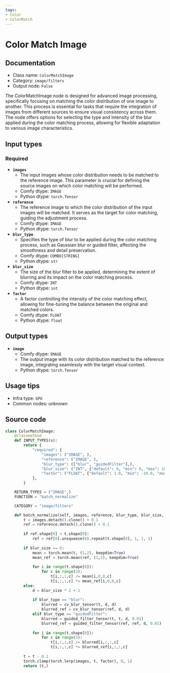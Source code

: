 ```yaml
---
tags:
- Color
- ColorMatch
---
```


# Color Match Image
## Documentation
- Class name: `ColorMatchImage`
- Category: `image/filters`
- Output node: `False`

The ColorMatchImage node is designed for advanced image processing, specifically focusing on matching the color distribution of one image to another. This process is essential for tasks that require the integration of images from different sources to ensure visual consistency across them. The node offers options for selecting the type and intensity of the blur applied during the color matching process, allowing for flexible adaptation to various image characteristics.
## Input types
### Required
- **`images`**
    - The input images whose color distribution needs to be matched to the reference image. This parameter is crucial for defining the source images on which color matching will be performed.
    - Comfy dtype: `IMAGE`
    - Python dtype: `torch.Tensor`
- **`reference`**
    - The reference image to which the color distribution of the input images will be matched. It serves as the target for color matching, guiding the adjustment process.
    - Comfy dtype: `IMAGE`
    - Python dtype: `torch.Tensor`
- **`blur_type`**
    - Specifies the type of blur to be applied during the color matching process, such as Gaussian blur or guided filter, affecting the smoothness and detail preservation.
    - Comfy dtype: `COMBO[STRING]`
    - Python dtype: `str`
- **`blur_size`**
    - The size of the blur filter to be applied, determining the extent of blurring and its impact on the color matching process.
    - Comfy dtype: `INT`
    - Python dtype: `int`
- **`factor`**
    - A factor controlling the intensity of the color matching effect, allowing for fine-tuning the balance between the original and matched colors.
    - Comfy dtype: `FLOAT`
    - Python dtype: `float`
## Output types
- **`image`**
    - Comfy dtype: `IMAGE`
    - The output image with its color distribution matched to the reference image, integrating seamlessly with the target visual context.
    - Python dtype: `torch.Tensor`
## Usage tips
- Infra type: `GPU`
- Common nodes: unknown


## Source code
```python
class ColorMatchImage:
    @classmethod
    def INPUT_TYPES(s):
        return {
            "required": {
                "images": ("IMAGE", ),
                "reference": ("IMAGE", ),
                "blur_type": (["blur", "guidedFilter"],),
                "blur_size": ("INT", {"default": 0, "min": 0, "max": 1023}),
                "factor": ("FLOAT", {"default": 1.0, "min": -10.0, "max": 10.0, "step": 0.01,  "round": 0.01}),
            },
        }

    RETURN_TYPES = ("IMAGE",)
    FUNCTION = "batch_normalize"

    CATEGORY = "image/filters"

    def batch_normalize(self, images, reference, blur_type, blur_size, factor):
        t = images.detach().clone() + 0.1
        ref = reference.detach().clone() + 0.1
        
        if ref.shape[0] < t.shape[0]:
            ref = ref[0].unsqueeze(0).repeat(t.shape[0], 1, 1, 1)
        
        if blur_size == 0:
            mean = torch.mean(t, (1,2), keepdim=True)
            mean_ref = torch.mean(ref, (1,2), keepdim=True)
            
            for i in range(t.shape[0]):
                for c in range(3):
                    t[i,:,:,c] /= mean[i,0,0,c]
                    t[i,:,:,c] *= mean_ref[i,0,0,c]
        else:
            d = blur_size * 2 + 1
            
            if blur_type == "blur":
                blurred = cv_blur_tensor(t, d, d)
                blurred_ref = cv_blur_tensor(ref, d, d)
            elif blur_type == "guidedFilter":
                blurred = guided_filter_tensor(t, t, d, 0.01)
                blurred_ref = guided_filter_tensor(ref, ref, d, 0.01)
            
            for i in range(t.shape[0]):
                for c in range(3):
                    t[i,:,:,c] /= blurred[i,:,:,c]
                    t[i,:,:,c] *= blurred_ref[i,:,:,c]
        
        t = t - 0.1
        torch.clamp(torch.lerp(images, t, factor), 0, 1)
        return (t,)

```
